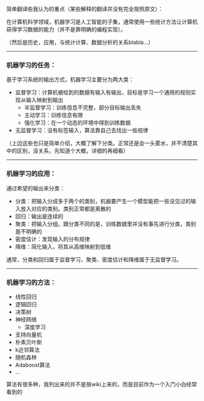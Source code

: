 简单翻译些我认为的重点（某些解释的翻译并没有完全按照原文）：

在计算机科学领域，机器学习是人工智能的子集，通常使用一些统计方法让计算机获得学习数据的能力（并不是靠明确的编程实现）。

（然后是历史，应用，与统计计算、数据分析的关系blabla...）

---

### 机器学习的任务：
基于学习系统的输出方式，机器学习主要分为两大类：

* 监督学习：计算机被给到的数据有输入有输出，目标是学习一个通用的规则实现从输入映射到输出
  * 半监督学习：训练信息不完整，部分目标输出丢失
  * 主动学习：训练信息有限
  * 强化学习：在一个动态的环境中得到训练数据
* 无监督学习：没有标签输入，算法靠自己去找出一些规律

（上边这些也只是简单介绍，大概了解下分类。正常还是会一头雾水，并不清楚其中的区别，没关系，先知道个大概，详细的再细看）

---

### 机器学习的应用：

通过希望的输出来分类：

* 分类：把输入分成多于两个的类别，机器要产生一个模型能把一些没见过的输入放入对应的类别。类别正常都是离散的
* 回归：输出是连续的
* 聚类：把输入分组。跟分类不同的是，训练数据里并没有事先进行分类，类别是不明确的
* 密度估计：发现输入的分布规律
* 降维：简化输入，将其从高维映射到低维

通常，分类和回归属于监督学习，聚类、密度估计和降维属于无监督学习。

---

### 机器学习的方法：

* 线性回归
* 逻辑回归
* 决策树
* 神经网络
  * 深度学习
* 支持向量机
* 朴素贝叶斯
* k近邻算法
* 随机森林
* Adaboost算法
* ...

算法有很多种，我列出来的并不是按wiki上来的，而是目前作为一个入门小白经常看到的
